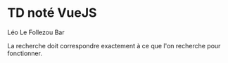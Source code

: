 # TD noté VueJS

Léo Le Follezou Bar

La recherche doit correspondre exactement à ce que l'on recherche pour fonctionner. 
